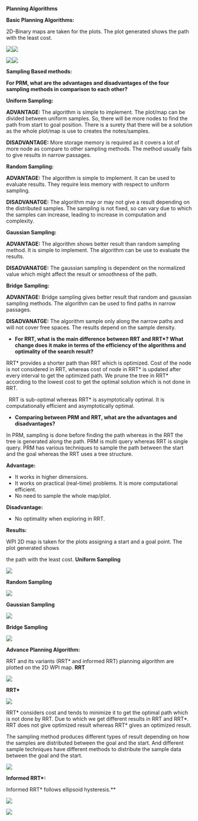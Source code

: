 ﻿**Planning Algorithms** 

**Basic Planning Algorithms:** 

2D-Binary maps are taken for the plots. The plot generated shows the path with the least cost. 

![](Aspose.Words.2cfdf5d8-2acb-48f5-8f8e-81bdba19f0fd.001.png)![](Aspose.Words.2cfdf5d8-2acb-48f5-8f8e-81bdba19f0fd.002.png)

![](Aspose.Words.2cfdf5d8-2acb-48f5-8f8e-81bdba19f0fd.003.png)![](Aspose.Words.2cfdf5d8-2acb-48f5-8f8e-81bdba19f0fd.004.png)

**Sampling Based methods:** 

**For PRM, what are the advantages and disadvantages of the four sampling methods in comparison to each other?**

**Uniform Sampling:** 

**ADVANTAGE:** The algorithm is simple to implement. The plot/map can be divided between uniform samples. So, there will be more nodes to find the path from start to goal position. There is a surety that there will be a solution as the whole plot/map is use to creates the notes/samples.  

**DISADVANTAGE:** More storage memory is required as it covers a lot of more node as compare to other sampling methods. The method usually fails to give results in narrow passages.  

**Random Sampling:** 

**ADVANTAGE:** The algorithm is simple to implement. It can be used to evaluate results. They require less memory with respect to uniform sampling.  

**DISADVANATGE:** The algorithm may or may not give a result depending on the distributed samples. The sampling  is  not  fixed,  so  can  vary  due  to  which  the  samples  can  increase,  leading  to  increase  in computation and complexity. 

**Gaussian Sampling:**  

**ADVANTAGE:** The algorithm shows better result than random sampling method. It is simple to implement. The algorithm can be use to evaluate the results.  

**DISADVANATGE:** The gaussian sampling is dependent on the normalized value which might affect the result or smoothness of the path.  

**Bridge Sampling:** 

**ADVANTAGE:** Bridge sampling gives better result that random and gaussian  sampling methods.  The algorithm can be used to find paths in narrow passages.   

**DISADVANATGE:** The algorithm sample only along the narrow paths and will not cover free spaces. The results depend on the sample density.  

- **For RRT, what is the main difference between RRT and RRT\*? What change does it make in terms of the efficiency of the algorithms and optimality of the search result?**

RRT\* provides a shorter path than RRT which is optimized. Cost of the node is not considered in RRT, whereas cost of node in RRT\* is updated after every interval to get the optimized path. We prune the tree in RRT\* according to the lowest cost to get the optimal solution which is not done in RRT.  

` `RRT is sub-optimal whereas RRT\* is asymptotically optimal. It is computationally efficient and asymptotically optimal. 

- **Comparing between PRM and RRT, what are the advantages and disadvantages?**

In PRM, sampling is done before finding the path whereas in the RRT the tree is generated along the path. PRM is multi query whereas RRT is single query. PRM has various techniques to sample the path between the start and the goal whereas the RRT uses a tree structure.  

**Advantage:** 

- It works in higher dimensions. 
- It works on practical (real-time) problems. It is more computational efficient.  
- No need to sample the whole map/plot.  

**Disadvantage:** 

- No optimality when exploring in RRT.  

**Results:** 

WPI 2D map is taken for the plots assigning a start and a goal point. The plot generated shows 

the path with the least cost. **Uniform Sampling**  

![](Aspose.Words.2cfdf5d8-2acb-48f5-8f8e-81bdba19f0fd.005.png)

**Random Sampling**  

![](Aspose.Words.2cfdf5d8-2acb-48f5-8f8e-81bdba19f0fd.006.png)

**Gaussian Sampling**  

![](Aspose.Words.2cfdf5d8-2acb-48f5-8f8e-81bdba19f0fd.007.png)

**Bridge Sampling**  

![](Aspose.Words.2cfdf5d8-2acb-48f5-8f8e-81bdba19f0fd.008.png)

**Advance Planning Algorithm:** 

RRT and its variants (RRT\* and informed RRT) planning algorithm are plotted on the 2D WPI map.  **RRT** 

![](Aspose.Words.2cfdf5d8-2acb-48f5-8f8e-81bdba19f0fd.009.png)

**RRT\*** 

![](Aspose.Words.2cfdf5d8-2acb-48f5-8f8e-81bdba19f0fd.010.png)

RRT\* considers cost and tends to minimize it to get the optimal path which is not done by RRT. Due to which we get different results in RRT and RRT\*. RRT does not give optimized result whereas RRT\* gives an optimized result.  

The sampling method produces different types of result depending on how the samples are distributed between the goal and the start. And different sample techniques have different methods to distribute the sample data between the goal and the start. 

![](Aspose.Words.2cfdf5d8-2acb-48f5-8f8e-81bdba19f0fd.011.png)

**Informed RRT\*:** 

Informed RRT\* follows ellipsoid hysteresis.**  

![](Aspose.Words.2cfdf5d8-2acb-48f5-8f8e-81bdba19f0fd.012.png)

![](Aspose.Words.2cfdf5d8-2acb-48f5-8f8e-81bdba19f0fd.013.png)
